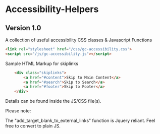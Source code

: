 # Accessibility-Helpers
## Version 1.0

A collection of useful accessibility CSS classes & Javascript Functions

```html
<link rel="stylesheet" href="/css/gc-accessibility.css">
<script src="/js/gc-accessibility.js"></script>
```

Sample HTML Markup for skiplinks

```html
    <div class="skiplinks">
        <a href="#content">Skip to Main Content</a>
        <a href="#search">Skip to Search</a>
        <a href="#footer">Skip to Footer</a>
    </div>
```

Details can be found inside the JS/CSS file(s).

Please note:

The "add_target_blank_to_external_links" function is Jquery reliant. Feel free to convert to plain JS.